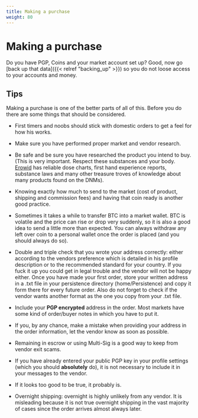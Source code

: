 ```yaml
---
title: Making a purchase
weight: 80
---
```


# Making a purchase

Do you have PGP, Coins and your market account set up? Good, now go [back up that data]({{< relref "backing_up" >}}) so you do not loose access to your accounts and money.

## Tips
Making a purchase is one of the better parts of all of this. Before you do there are some things that should be considered.

- First timers and noobs should stick with domestic orders to get a feel for how his works.

- Make sure you have performed proper market and vendor research.

- Be safe and be sure you have researched the product you intend to buy. (This is very important. Respect these substances and your body.
[Erowid](https://www.erowid.org/) has reliable dose charts, first hand experience reports, substance laws and many other treasure troves of knowledge about many products found on the DNMs).

- Knowing exactly how much to send to the market (cost of product, shipping and commission fees) and having that coin ready is another good practice.

- Sometimes it takes a while to transfer BTC into a market wallet. BTC is volatile and the price can rise or drop very suddenly, so it is also a good idea to send a little more than expected. You can always withdraw any left over coin to a personal wallet once the order is placed (and you should always do so).

- Double and triple check that you wrote your address correctly: either according to the vendors preference which is detailed in his profile description or to the recommended standard for your country. If you fuck it up you could get in legal trouble and the vendor will not be happy either. Once you have made your first order, store your written address in a .txt file in your persistence directory (home/Persistence) and copy it form there for every future order. Also do not forget to check if the vendor wants another format as the one you copy from your .txt file.

- Include your **PGP encrypted** address in the order. Most markets have some kind of order/buyer notes in which you have to put it.

- If you, by any chance, make a mistake when providing your address in the order information, let the vendor know as soon as possible.

- Remaining in escrow or using Multi-Sig is a good way to keep from vendor exit scams.

- If you have already entered your public PGP key in your profile settings (which you should **absolutely** do), it is not necessary to include it in your messages to the vendor.

- If it looks too good to be true, it probably is.

- Overnight shipping: overnight is highly unlikely from any vendor. It is misleading because it is not true overnight shipping in the vast majority of cases since the order arrives almost always later.
